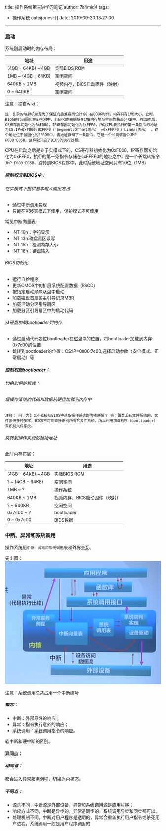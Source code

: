 title: 操作系统第三讲学习笔记
author: 7h4mid4
tags:
  - 操作系统
categories: []
date: 2019-09-20 13:27:00
---
### 启动

系统刚启动时的内存布局：

地址 | 用途
--- | ---
(4GB - 64KB) ~ 4GB |  	实际BIOS ROM
1MB ~ (4GB - 64KB) | 空闲空间
640KB ~ 1MB | 视频内存，BIOS启动固件（映射）
0 ~ 640KB |  	空闲空间

注意：摘自wiki：

`
这一复杂的映射机制是为了保证向后兼容而设计的。在8086时代，内存只有1MB大小，此时，BIOS的代码固化在EPROM中，且EPROM被编址在1MB内存地址空间的最高64KB中。PC加电后，CS寄存器初始化为0xF000，IP寄存器初始化为0xFFF0，所以CPU要执行的第一条指令的地址为CS:IP=0xF000:0XFFF0（ Segment:Offset表示） =0xFFFF0（ Linear表示） 。这个地址位于被固化的EPROM中，该地址存储了一条指令，它是一个长跳转指令JMP F000:E05B。这样就开启了BIOS的执行过程。
`

CPU在启动之后是处于实模式下的，CS寄存器初始化为0xF000，IP寄存器初始化为0xFFF0，执行的第一条指令存储在0xFFFF0的地址之中，是一个长跳转指令`JMP F000:E05B`，跳转到BIOS程序中，此时系统地址空间只有20位（1MB）

##### 控制权交到BIOS中：

###### 在实模式下提供基本输入输出方法
 - 通过中断调用实现
 - 只能在X86实模式下使用，保护模式不可使用
 
常见中断向量表:
 - INT 10h：字符显示
 - INT 13h:磁盘扇区读写
 - INT 15h：检测内存大小
 - INT 16h：键盘输入

###### BIOS初始化
 - 运行自检程序
 - 更新CMOS中的扩展系统配置数据（ESCD）
 - 按指定启动顺序从盘中启动
 - 加载磁盘首扇区主引导记录MBR
 - 加载活动分区引导扇区
 - 加载分区引导扇区中的启动代码
 
###### 从硬盘加载bootloader到内存
 - 通过启动代码定位bootloader在磁盘中的位置，将bootloader加载到内存0x7c00的位置
 - 跳转到bootloader的位置：CS:IP=0000:7c00,选择启动参数（安全模式、正常启动）等

##### 控制权到bootloader：

###### 切换到保护模式：
###### 将操作系统的代码和数据从硬盘加载到内存中

`注释：
问：为什么不直接从BIOS中读取操作系统的内核映像？
答：磁盘上有文件系统的，文件系统多种多样，BIOS不可能直接识别所有的文件系统，所以利用加载程序（bootloader）来识别文件系统。`

###### 跳转到操作系统的起始地址

此时内存布局：

地址 | 用途
--- | ---
(4GB - 64KB) ~ 4GB |  	实际BIOS ROM
? ~ (4GB - 64KB) | 空闲空间
1MB ~ ? | 操作系统
640KB ~ 1MB | 视频内存，BIOS启动固件（映射）
? ~ 640KB |  	空闲空间
0x7c00 ~ ? | bootloader
0 ~ 0x7c00 |  	BIOS数据


### 中断、异常和系统调用


操作系统用`中断、异常和系统调用`来和外界交互、

先出图：
![upload successful](/images/pasted-10.png)

注意：系统调用总共占用一个中断编号

##### 概念：
 - 中断：外部意外的响应；
 - 异常：指令执行意外的响应；
 - 系统调用：系统调用指令的响应。

软中断和硬中断的区别。

#### 异同点：

##### 相同点：
都会进入异常服务例程，切换为内核态。

##### 不同点：
- 源头不同，中断源是外部设备，异常和系统调用源是应用程序；
- 响应方式不同，中断是异步的，异常是同步的，系统调用异步和同步都可以。
- 处理机制不同，中断对用户程序是透明的，异常会重新执行用户指令或杀死用户进程，系统调用一般是用户程序调用的
